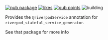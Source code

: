 [![pub package](https://img.shields.io/pub/v/riverpod_stateful_service_annotation.svg?label=riverpod_stateful_service_annotation&color=blue)](https://pub.dev/packages/riverpod_stateful_service_annotation)
[![likes](https://img.shields.io/pub/likes/riverpod_stateful_service_annotation?logo=dart)](https://pub.dev/packages/riverpod_stateful_service_annotation/score)
[![pub points](https://img.shields.io/pub/points/riverpod_stateful_service_annotation?logo=dart)](https://pub.dev/packages/riverpod_stateful_service_annotation/score)
![building](https://github.com/tjarvstrand/stateful_service/workflows/stateful_service/badge.svg)


Provides the `@riverpodService` annotation for `riverpod_stateful_service_generator`.

See that package for more info